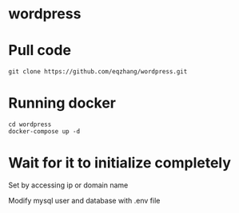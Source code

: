 # wordpress
# Pull code
```
git clone https://github.com/eqzhang/wordpress.git
```
# Running docker
```
cd wordpress
docker-compose up -d
```
# Wait for it to initialize completely
Set by accessing ip or domain name


Modify mysql user and database with .env file
